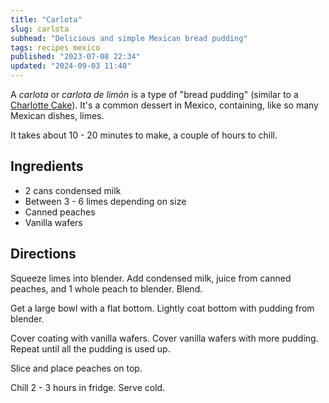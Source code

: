 ```yaml
---
title: "Carlota"
slug: carlota
subhead: "Delicious and simple Mexican bread pudding"
tags: recipes mexico
published: "2023-07-08 22:34"
updated: "2024-09-03 11:40"
---
```


A *carlota* or *carlota de limón* is a type of "bread pudding" (similar to a [Charlotte Cake](https://en.wikipedia.org/wiki/Charlotte_(cake))).  It's a common dessert in Mexico, containing, like so many Mexican dishes, limes.

It takes about 10 - 20 minutes to make, a couple of hours to chill.

## Ingredients

- 2 cans condensed milk
- Between 3 - 6 limes depending on size
- Canned peaches
- Vanilla wafers

<x-img
    src="../assets/img/carlota-ingredients.webp"
    alt="The ingredients for making Carlota spead out atop a table with a red and white checkered table cloth."
    width="200"
    title="Ingredients for Making Carlota"
    caption="Ingredients for making carlota"
/>

## Directions

Squeeze limes into blender.  Add condensed milk, juice from canned peaches, and 1 whole peach to blender.  Blend.

Get a large bowl with a flat bottom.  Lightly coat bottom with pudding from blender.

<x-img
    src="../assets/img/carlota-bowl.webp"
    alt="The bowl coated with pudding mix."
    width="200"
    title="The bowl coated with pudding mix."
    caption=""
/>

Cover coating with vanilla wafers.  Cover vanilla wafers with more pudding.  Repeat until all the pudding is used up.

<x-img
    src="../assets/img/carlota-wafers.webp"
    alt="The bowl coated with wafers and pudding mix."
    width="200"
    title="The bowl coated with wafers and pudding mix"
    caption=""
/>

Slice and place peaches on top.

Chill 2 - 3 hours in fridge.  Serve cold.

<x-img
    src="../assets/img/carlota-complete.webp"
    alt="The finished product. A yummy, chilled bowl of fresh carlota topped with canned peaches."
    width="200"
    title="The Finished Product"
    caption="The finished product"
/>

<x-sho text="That. I want that in my mouth right now. 🤤" />

